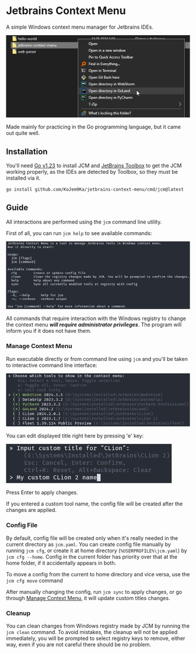 # Jetbrains Context Menu

A simple Windows context menu manager for Jetbrains IDEs.

![Example](./readme-assets/example.png)

Made mainly for practicing in the Go programming language, but it came out quite well.

## Installation

You'll need [Go v1.23](https://go.dev/dl) to install JCM and
[JetBrains Toolbox](https://www.jetbrains.com/toolbox-app/)
to get the JCM working properly, as the IDEs are detected by
Toolbox, so they must be installed via it.

```bash
go install github.com/KoJem9Ka/jetbrains-context-menu/cmd/jcm@latest
```

## Guide

All interactions are performed using the `jcm` command line utility.

First of all, you can run `jcm help` to see available commands:

![Manage Context Menu](./readme-assets/cmd-help.png)

All commands that require interaction with the Windows registry to change
the context menu _**will require administrator privileges**_.
The program will inform you if it does not have them.

### Manage Context Menu

Run executable directly or from command line using `jcm` and you'll be taken to interactive command line interface:

![Manage Context Menu](./readme-assets/cmd-root.png)

You can edit displayed title right here by pressing 'e' key:

![Edit title](./readme-assets/cmd-root-tool-rename.png)

Press Enter to apply changes.

If you entered a custom tool name, the config file will be created after the changes are applied.

### Config File

By default, config file will be created only when it's really needed in the current
directory as `jcm.yaml`.  You can create config file manually
by running `jcm cfg`, or create it at home directory (`%USERPROFILE%\jcm.yaml`)
by `jcm cfg --home`. Config in the current folder has priority over that at
the home folder, if it accidentally appears in both.

To move a config from the current to home directory and vice versa, use the `jcm cfg move` command

After manually changing the config, run `jcm sync` to apply changes, or go
through [Manage Context Menu](#manage-context-menu), it will update custom titles changes.

### Cleanup

You can clean changes from Windows registry made by JCM by running the `jcm clean` command.
To avoid mistakes, the cleanup will not be applied immediately, you will be prompted to
select registry keys to remove, either way, even if you are not careful there should be no problem.
